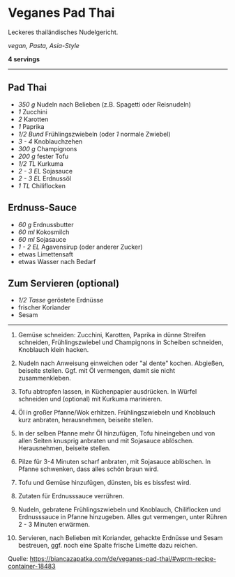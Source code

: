 # Veganes Pad Thai

Leckeres thailändisches Nudelgericht.

*vegan, Pasta, Asia-Style*

**4 servings**

---

## Pad Thai
- *350 g* Nudeln nach Belieben (z.B. Spagetti oder Reisnudeln)
- *1* Zucchini
- *2* Karotten
- *1* Paprika
- *1/2 Bund* Frühlingszwiebeln (oder *1* normale Zwiebel)
- *3 - 4* Knoblauchzehen
- *300 g* Champignons
- *200 g* fester Tofu
- *1/2 TL* Kurkuma
- *2 - 3 EL* Sojasauce
- *2 - 3 EL* Erdnussöl
- *1 TL* Chiliflocken

## Erdnuss-Sauce
- *60 g* Erdnussbutter
- *60 ml* Kokosmilch
- *60 ml* Sojasauce
- *1 - 2 EL* Agavensirup (oder anderer Zucker)
- etwas Limettensaft
- etwas Wasser nach Bedarf

## Zum Servieren (optional)
- *1/2 Tasse* geröstete Erdnüsse
- frischer Koriander
- Sesam

---

1. Gemüse schneiden: Zucchini, Karotten, Paprika in dünne Streifen schneiden, Frühlingszwiebel und Champignons in Scheiben schneiden, Knoblauch klein hacken.

2. Nudeln nach Anweisung einweichen oder "al dente" kochen. Abgießen, beiseite stellen. Ggf. mit Öl vermengen, damit sie nicht zusammenkleben.

3. Tofu abtropfen lassen, in Küchenpapier ausdrücken. In Würfel schneiden und (optional) mit Kurkuma marinieren.

4. Öl in großer Pfanne/Wok erhitzen. Frühlingszwiebeln und Knoblauch kurz anbraten, herausnehmen, beiseite stellen.

5. In der selben Pfanne mehr Öl hinzufügen, Tofu hineingeben und von allen Seiten knusprig anbraten und mit Sojasauce ablöschen. Herausnehmen, beiseite stellen.

6. Pilze für 3-4 Minuten scharf anbraten, mit Sojasauce ablöschen. In Pfanne schwenken, dass alles schön braun wird.

7. Tofu und Gemüse hinzufügen, dünsten, bis es bissfest wird.

8. Zutaten für Erdnusssauce verrühren.

9. Nudeln, gebratene Frühlingszwiebeln und Knoblauch, Chiliflocken und Erdnusssauce in Pfanne hinzugeben. Alles gut vermengen, unter Rühren 2 - 3 Minuten erwärmen.

10. Servieren, nach Belieben mit Koriander, gehackte Erdnüsse und Sesam bestreuen, ggf. noch eine Spalte frische Limette dazu reichen.

Quelle: https://biancazapatka.com/de/veganes-pad-thai/#wprm-recipe-container-18483